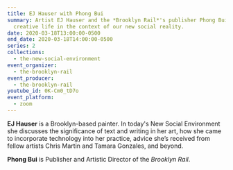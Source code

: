 ```yaml
---
title: EJ Hauser with Phong Bui
summary: Artist EJ Hauser and the *Brooklyn Rail*'s publisher Phong Bui discuss
  creative life in the context of our new social reality.
date: 2020-03-18T13:00:00-0500
end_date: 2020-03-18T14:00:00-0500
series: 2
collections:
  - the-new-social-environment
event_organizer:
  - the-brooklyn-rail
event_producer:
  - the-brooklyn-rail
youtube_id: 0K-Cm0_tD7o
event_platform:
  - zoom
---
```



**EJ Hauser** is a Brooklyn-based painter. In today's New Social Environment she discusses the significance of text and writing in her art, how she came to incorporate technology into her practice, advice she’s received from fellow artists Chris Martin and Tamara Gonzales, and beyond.

**Phong Bui** is Publisher and Artistic Director of the *Brooklyn Rail*.
